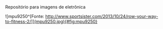 Repositório para imagens de eletrônica



![mpu9250^[Fonte: http://www.sportsister.com/2013/10/24/row-your-way-to-fitness-2/]](mpu9250.jpg){#fig:mpu9250}
